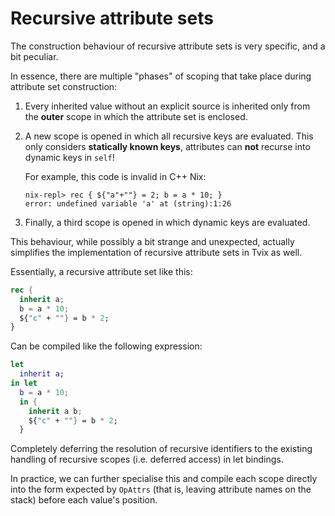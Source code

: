 Recursive attribute sets
========================

The construction behaviour of recursive attribute sets is very
specific, and a bit peculiar.

In essence, there are multiple "phases" of scoping that take place
during attribute set construction:

1. Every inherited value without an explicit source is inherited only
   from the **outer** scope in which the attribute set is enclosed.

2. A new scope is opened in which all recursive keys are evaluated.
   This only considers **statically known keys**, attributes can
   **not** recurse into dynamic keys in `self`!

   For example, this code is invalid in C++ Nix:

   ```
   nix-repl> rec { ${"a"+""} = 2; b = a * 10; }
   error: undefined variable 'a' at (string):1:26
   ```

3. Finally, a third scope is opened in which dynamic keys are
   evaluated.

This behaviour, while possibly a bit strange and unexpected, actually
simplifies the implementation of recursive attribute sets in Tvix as
well.

Essentially, a recursive attribute set like this:

```nix
rec {
  inherit a;
  b = a * 10;
  ${"c" + ""} = b * 2;
}
```

Can be compiled like the following expression:

```nix
let
  inherit a;
in let
  b = a * 10;
  in {
    inherit a b;
    ${"c" + ""} = b * 2;
  }
```

Completely deferring the resolution of recursive identifiers to the
existing handling of recursive scopes (i.e. deferred access) in let
bindings.

In practice, we can further specialise this and compile each scope
directly into the form expected by `OpAttrs` (that is, leaving
attribute names on the stack) before each value's position.
